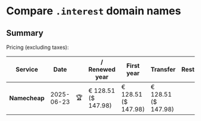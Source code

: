# Compare `.interest` domain names

## Summary

Pricing (excluding taxes):

| Service | Date |  | / Renewed year | First year | Transfer | Restoration |
|--|--|--|--|--|--|--|
| **Namecheap** | 2025-06-23 | 🏆 | € 128.51<br>($ 147.98) | € 128.51<br>($ 147.98) | € 128.51<br>($ 147.98) |  |
